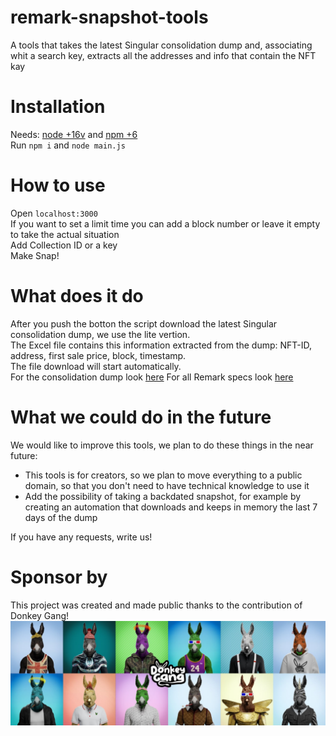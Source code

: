 # remark-snapshot-tools
A tools that takes the latest Singular consolidation dump and, associating whit a search key, extracts all the addresses and info that contain the NFT kay

# Installation
Needs: <a href='https://nodejs.org/it/' target='_blank'>node +16v</a> and <a href='https://www.npmjs.com/' target='_blank'>npm +6</a></br>
Run <code>npm i</code> and <code>node main.js</code>

# How to use
Open <code>localhost:3000</code><br>
If you want to set a limit time you can add a block number or leave it empty to take the actual situation<br>
Add Collection ID or a key<br>
Make Snap!

# What does it do
After you push the botton the script download the latest Singular consolidation dump, we use the lite vertion.<br>
The Excel file contains this information extracted from the dump: NFT-ID, address, first sale price, block, timestamp.<br>
The file download will start automatically.<br>
For the consolidation dump look <a href='https://docs.rmrk.app/syncing#consolidation' target='_blank'>here</a>
For all Remark specs look <a href='https://github.com/rmrk-team/rmrk-spec' target='_blank'>here</a>

# What we could do in the future
We would like to improve this tools, we plan to do these things in the near future:
<ul>
    <li>
        This tools is for creators, so we plan to move everything to a public domain, so that you don't need to have technical knowledge to use it
    </li>
    <li>
        Add the possibility of taking a backdated snapshot, for example by creating an automation that downloads and keeps in memory the last 7 days of the dump
    </li>
</ul>
If you have any requests, write us!

# Sponsor by
This project was created and made public thanks to the contribution of Donkey Gang!<br>
<a href='https://singular.rmrk.app/collections/0a8ce195286c168f19-DONKEY' style='width:100%'>
    <img src='img/DonkeyGeg.jpeg' title='Donkey Geg'>
</a>
